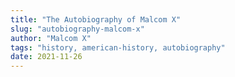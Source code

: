 ```yaml
---
title: "The Autobiography of Malcom X"
slug: "autobiography-malcom-x"
author: "Malcom X"
tags: "history, american-history, autobiography"
date: 2021-11-26
---
```

